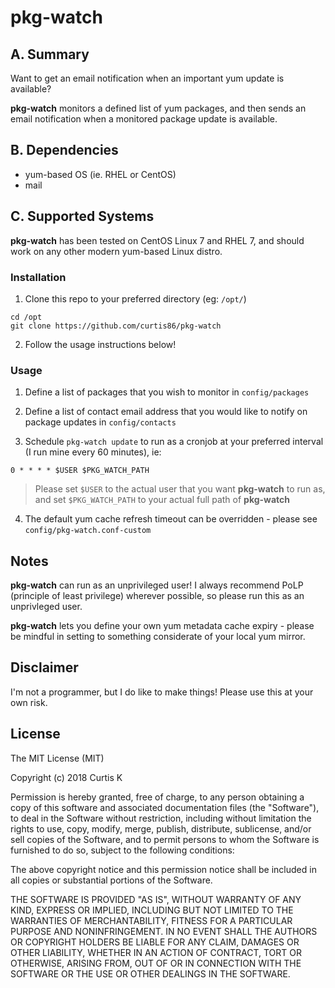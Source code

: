 # pkg-watch

## A. Summary

Want to get an email notification when an important yum update is available?

**pkg-watch** monitors a defined list of yum packages, and then sends an email notification when a monitored package update is available.

## B. Dependencies

 * yum-based OS (ie. RHEL or CentOS)
 * mail

## C. Supported Systems

**pkg-watch** has been tested on CentOS Linux 7 and RHEL 7, and should work on any other modern yum-based Linux distro.

### Installation

1. Clone this repo to your preferred directory (eg: `/opt/`)

```
cd /opt
git clone https://github.com/curtis86/pkg-watch
```

2. Follow the usage instructions below!

### Usage

1) Define a list of packages that you wish to monitor in `config/packages`

2) Define a list of contact email address that you would like to notify on package updates in `config/contacts`

3) Schedule `pkg-watch update` to run as a cronjob at your preferred interval (I run mine every 60 minutes), ie:

`0 * * * * $USER $PKG_WATCH_PATH`

> Please set `$USER` to the actual user that you want **pkg-watch** to run as, and set `$PKG_WATCH_PATH` to your actual full path of **pkg-watch**

4) The default yum cache refresh timeout can be overridden - please see `config/pkg-watch.conf-custom`

## Notes

**pkg-watch** can run as an unprivileged user! I always recommend PoLP (principle of least privilege) wherever possible, so please run this as an unprivleged user.

**pkg-watch** lets you define your own yum metadata cache expiry - please be mindful in setting to something considerate of your local yum mirror.

## Disclaimer

I'm not a programmer, but I do like to make things! Please use this at your own risk.

## License

The MIT License (MIT)

Copyright (c) 2018 Curtis K

Permission is hereby granted, free of charge, to any person obtaining a copy of this software and associated documentation files (the "Software"), to deal in the Software without restriction, including without limitation the rights to use, copy, modify, merge, publish, distribute, sublicense, and/or sell copies of the Software, and to permit persons to whom the Software is furnished to do so, subject to the following conditions:

The above copyright notice and this permission notice shall be included in all copies or substantial portions of the Software.

THE SOFTWARE IS PROVIDED "AS IS", WITHOUT WARRANTY OF ANY KIND, EXPRESS OR IMPLIED, INCLUDING BUT NOT LIMITED TO THE WARRANTIES OF MERCHANTABILITY, FITNESS FOR A PARTICULAR PURPOSE AND NONINFRINGEMENT. IN NO EVENT SHALL THE AUTHORS OR COPYRIGHT HOLDERS BE LIABLE FOR ANY CLAIM, DAMAGES OR OTHER LIABILITY, WHETHER IN AN ACTION OF CONTRACT, TORT OR OTHERWISE, ARISING FROM, OUT OF OR IN CONNECTION WITH THE SOFTWARE OR THE USE OR OTHER DEALINGS IN THE SOFTWARE.
